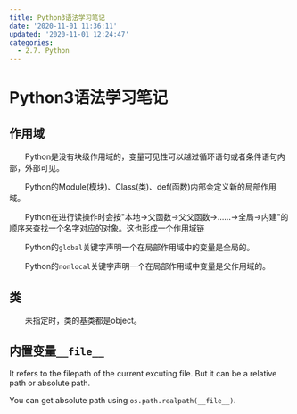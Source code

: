```yaml
---
title: Python3语法学习笔记
date: '2020-11-01 11:36:11'
updated: '2020-11-01 12:24:47'
categories:
  - 2.7. Python
---
```

# Python3语法学习笔记

## 作用域

　　Python是没有块级作用域的，变量可见性可以越过循环语句或者条件语句内部，外部可见。 

　　Python的Module(模块)、Class(类)、def(函数)内部会定义新的局部作用域。

　　Python在进行读操作时会按"本地→父函数→父父函数→……→全局→内建"的顺序来查找一个名字对应的对象。这也形成一个作用域链

　　Python的`global`关键字声明一个在局部作用域中的变量是全局的。 

　　Python的`nonlocal`关键字声明一个在局部作用域中变量是父作用域的。

## 类

　　未指定时，类的基类都是object。

## 内置变量`__file__`

It refers to the filepath of the current excuting file. But it can be a relative path or absolute path.

You can get absolute path using `os.path.realpath(__file__)`.

